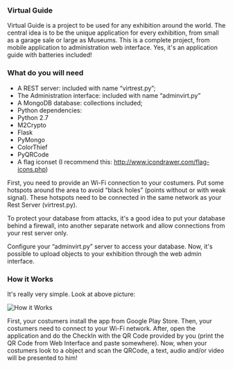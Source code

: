 ### Virtual Guide

Virtual Guide is a project to be used for any exhibition around the world. The central idea is to be the unique application for every exhibition, from small as a garage sale or large as Museums.
This is a complete project, from mobile application to administration web interface.
Yes, it's an application guide with batteries included!

### What do you will need
- A REST server: included with name “virtrest.py”;
- The Administration interface: included with name “adminvirt.py”
- A MongoDB database: collections included;
- Python dependencies:
 - Python 2.7
 - M2Crypto
 - Flask
 - PyMongo
 - ColorThief
 - PyQRCode
 - A flag  iconset (I recommend this: http://www.icondrawer.com/flag-icons.php)

First, you need to provide an Wi-Fi connection to your costumers. Put some hotspots around the area to avoid “black holes” (points without or with weak signal).
These hotspots need to be connected in the same network as your Rest Server (virtrest.py).

To protect your database from attacks, it's a good idea to put your database behind a firewall, into another separate network and allow connections from your rest server only.

Configure your “adminvirt.py” server to access your database. Now, it's possible to upload objects to your exhibition through the web admin interface.

### How it Works
It's really very simple. Look at above picture:

![How it Works](https://raw.githubusercontent.com/allangood/virtualguide/master/site_media/virtualguide_en.jpg "How it Works")

First, your costumers install the app from Google Play Store.
Then, your costumers need to connect to your Wi-Fi network.
After, open the application and do the CheckIn with the QR Code provided by you (print the QR Code from Web Interface and paste somewhere).
Now, when your costumers look to a object and scan the QRCode, a text, audio and/or video will be presented to him!
